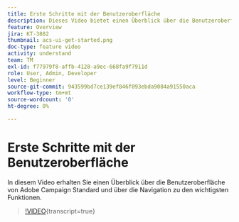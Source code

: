 ```yaml
---
title: Erste Schritte mit der Benutzeroberfläche
description: Dieses Video bietet einen Überblick über die Benutzeroberfläche von Adobe Campaign Standard sowie die wichtigsten Funktionen.
feature: Overview
jira: KT-3882
thumbnail: acs-ui-get-started.png
doc-type: feature video
activity: understand
team: TM
exl-id: f77979f8-affb-4128-a9ec-668fa9f7911d
role: User, Admin, Developer
level: Beginner
source-git-commit: 943599bd7ce139ef846f093ebda9084a91550aca
workflow-type: tm+mt
source-wordcount: '0'
ht-degree: 0%

---
```


# Erste Schritte mit der Benutzeroberfläche

In diesem Video erhalten Sie einen Überblick über die Benutzeroberfläche von Adobe Campaign Standard und über die Navigation zu den wichtigsten Funktionen.

>[!VIDEO](https://video.tv.adobe.com/v/18469?learn=on){transcript=true}
